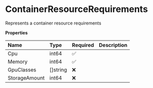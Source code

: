 # ContainerResourceRequirements

Represents a container resource requirements

**Properties**

| Name          | Type     | Required | Description |
| :------------ | :------- | :------- | :---------- |
| Cpu           | int64    | ✅       |             |
| Memory        | int64    | ✅       |             |
| GpuClasses    | []string | ❌       |             |
| StorageAmount | int64    | ❌       |             |
